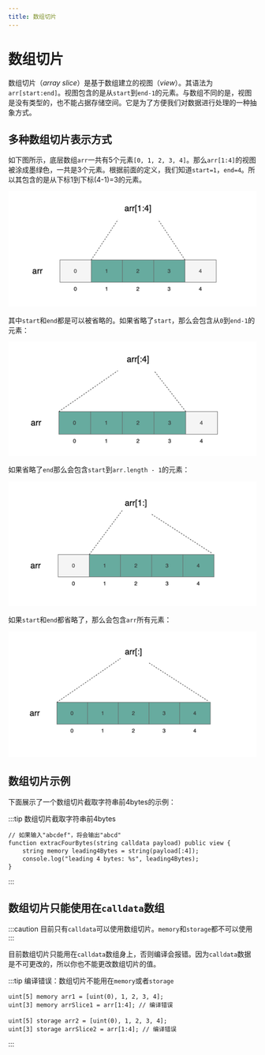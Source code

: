 ```yaml
---
title: 数组切片
---
```


# 数组切片

数组切片（_array slice_）是基于数组建立的视图（_view_）。其语法为`arr[start:end]`。视图包含的是从`start`到`end-1`的元素。与数组不同的是，视图是没有类型的，也不能占据存储空间。它是为了方便我们对数据进行处理的一种抽象方式。

## 多种数组切片表示方式

如下图所示，底层数组`arr`一共有5个元素`[0, 1, 2, 3, 4]`。那么`arr[1:4]`的视图被涂成墨绿色，一共是3个元素。根据前面的定义，我们知道`start=1`，`end=4`。所以其包含的是从下标1到下标(4-1)=3的元素。

![](./assets/array-slice/3b5e940cbb0b4582b1b4c67df180f61e.png)

其中`start`和`end`都是可以被省略的。如果省略了`start`，那么会包含从`0`到`end-1`的元素：

![](./assets/array-slice/f007025008ff4121b0d25cf99cd2c1f4.png)

如果省略了`end`那么会包含`start`到`arr.length - 1`的元素：

![](./assets/array-slice/dbe4c8a453814dcf8b34765530343330.png)

如果`start`和`end`都省略了，那么会包含`arr`所有元素：

![](./assets/array-slice/566a7e04f5a24d1880938fd5a9023537.png)


## 数组切片示例

下面展示了一个数组切片截取字符串前4bytes的示例：

:::tip 数组切片截取字符串前4bytes
```solidity
// 如果输入"abcdef"，将会输出"abcd"
function extracFourBytes(string calldata payload) public view {
    string memory leading4Bytes = string(payload[:4]);
    console.log("leading 4 bytes: %s", leading4Bytes);
}
```
:::

##  数组切片只能使用在`calldata`数组

:::caution
目前只有`calldata`可以使用数组切片。`memory`和`storage`都不可以使用
:::

目前数组切片只能用在`calldata`数组身上，否则编译会报错。因为`calldata`数据是不可更改的，所以你也不能更改数组切片的值。

:::tip 编译错误：数组切片不能用在`memory`或者`storage`
```solidity
uint[5] memory arr1 = [uint(0), 1, 2, 3, 4];
uint[3] memory arrSlice1 = arr[1:4]; // 编译错误

uint[5] storage arr2 = [uint(0), 1, 2, 3, 4];
uint[3] storage arrSlice2 = arr[1:4]; // 编译错误
```
:::


